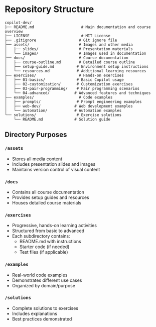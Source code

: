# Repository Structure

```
copilot-dev/
├── README.md                     # Main documentation and course overview
├── LICENSE                       # MIT License
├── .gitignore                   # Git ignore file
├── assets/                      # Images and other media
│   ├── slides/                  # Presentation materials
│   └── images/                  # Images used in documentation
├── docs/                        # Course documentation
│   ├── course-outline.md        # Detailed course outline
│   ├── setup-guide.md          # Environment setup instructions
│   └── resources.md            # Additional learning resources
├── exercises/                   # Hands-on exercises
│   ├── 01-basics/              # Basic Copilot usage
│   ├── 02-customization/       # Customization exercises
│   ├── 03-pair-programming/    # Pair programming scenarios
│   └── 04-advanced/           # Advanced features and techniques
├── examples/                    # Code examples
│   ├── prompts/                # Prompt engineering examples
│   ├── web-dev/               # Web development examples
│   └── automation/            # Automation examples
└── solutions/                  # Exercise solutions
    └── README.md              # Solution guide
```

## Directory Purposes

### `/assets`
- Stores all media content
- Includes presentation slides and images
- Maintains version control of visual content

### `/docs`
- Contains all course documentation
- Provides setup guides and resources
- Houses detailed course materials

### `/exercises`
- Progressive, hands-on learning activities
- Structured from basic to advanced
- Each subdirectory contains:
  - README.md with instructions
  - Starter code (if needed)
  - Test files (if applicable)

### `/examples`
- Real-world code examples
- Demonstrates different use cases
- Organized by domain/purpose

### `/solutions`
- Complete solutions to exercises
- Includes explanations
- Best practices demonstrated 